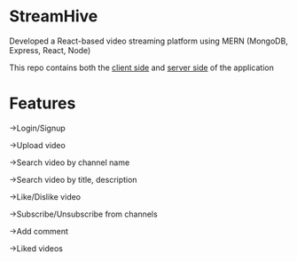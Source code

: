 # StreamHive
Developed a React-based video streaming platform using MERN (MongoDB, Express, React, Node)

This repo contains both the [client side](https://github.com/sivakamit/StreamHive/tree/main/client) and [server side](https://github.com/sivakamit/StreamHive/tree/main/server) of the application

# Features

->Login/Signup

->Upload video

->Search video by channel name

->Search video by title, description

->Like/Dislike video

->Subscribe/Unsubscribe from channels

->Add comment

->Liked videos

